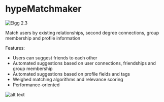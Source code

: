 hypeMatchmaker
===============
![Elgg 2.3](https://img.shields.io/badge/Elgg-2.3-orange.svg?style=flat-square)

Match users by existing relationships, second degree connections, group membership and profile information

Features:

* Users can suggest friends to each other
* Automated suggestions based on user connections, friendships and group membership
* Automated suggestions based on profile fields and tags
* Weighed matching algorithms and relevance scoring
* Performance-oriented

![alt text](https://raw.github.com/hypeJunction/hypeMatchmaker/master/screenshots/matches.png "Matched users")